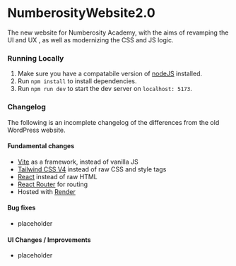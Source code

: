# NumberosityWebsite2.0

The new website for Numberosity Academy, with the aims of revamping the UI and UX , as well as modernizing the CSS and JS logic.

### Running Locally

1. Make sure you have a compatabile version of [nodeJS](https://nodejs.org/en) installed.
2. Run `npm install` to install dependencies.
3. Run `npm run dev` to start the dev server on `localhost: 5173`.

### Changelog

The following is an incomplete changelog of the differences from the old WordPress website.

#### Fundamental changes

- [Vite](https://vite.dev/) as a framework, instead of vanilla JS
- [Tailwind CSS V4](https://tailwindcss.com/) instead of raw CSS and style tags
- [React](https://react.dev/) instead of raw HTML
- [React Router](https://reactrouter.com/) for routing
- Hosted with [Render](https://render.com/)

#### Bug fixes

- placeholder

#### UI Changes / Improvements

- placeholder
